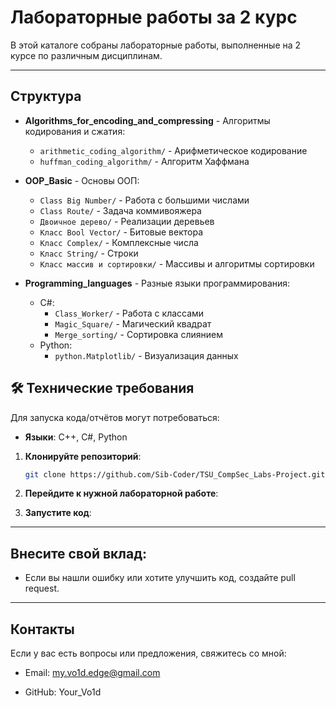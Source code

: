# Лабораторные работы за 2 курс

В этой каталоге собраны лабораторные работы, выполненные на 2 курсе по различным дисциплинам.

---

## **Структура**
- **Algorithms_for_encoding_and_compressing** - Алгоритмы кодирования и сжатия:
  - `arithmetic_coding_algorithm/` - Арифметическое кодирование
  - `huffman_coding_algorithm/` - Алгоритм Хаффмана

- **OOP_Basic** - Основы ООП:
  - `Class Big Number/` - Работа с большими числами
  - `Class Route/` - Задача коммивояжера
  - `Двоичное дерево/` - Реализации деревьев
  - `Класс Bool Vector/` - Битовые вектора
  - `Класс Complex/` - Комплексные числа
  - `Класс String/` - Строки
  - `Класс массив и сортировки/` - Массивы и алгоритмы сортировки

- **Programming_languages** - Разные языки программирования:
  - C#:
    - `Class_Worker/` - Работа с классами
    - `Magic_Square/` - Магический квадрат
    - `Merge_sorting/` - Сортировка слиянием
  - Python:
    - `python.Matplotlib/` - Визуализация данных

## 🛠 Технические требования
Для запуска кода/отчётов могут потребоваться:
- **Языки**: C++, С#, Python

1. **Клонируйте репозиторий**:
   ```bash
   git clone https://github.com/Sib-Coder/TSU_CompSec_Labs-Project.git
2. **Перейдите к нужной лабораторной работе**:

3. **Запустите код**:

---

## **Внесите свой вклад**:

   - Если вы нашли ошибку или хотите улучшить код, создайте pull request.

---

## **Контакты**

Если у вас есть вопросы или предложения, свяжитесь со мной:

   - Email: my.vo1d.edge@gmail.com

   - GitHub: Your_Vo1d
